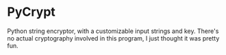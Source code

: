 # PyCrypt
Python string encryptor, with a customizable input strings and key. There's no actual cryptography involved in this program, I just thought it was pretty fun.
